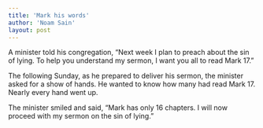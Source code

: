 ```yaml
---
title: 'Mark his words'
author: 'Noam Sain'
layout: post
---
```


A minister told his congregation, “Next week I plan to preach about the sin of lying. To help you understand my sermon, I want you all to read Mark 17.”

The following Sunday, as he prepared to deliver his sermon, the minister asked for a show of hands. He wanted to know how many had read Mark 17. Nearly every hand went up.

The minister smiled and said, “Mark has only 16 chapters. I will now proceed with my sermon on the sin of lying.”